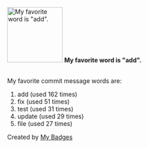 <img src="https://my-badges.github.io/my-badges/favorite-word.png" alt="My favorite word is &quot;add&quot;." title="My favorite word is &quot;add&quot;." width="128">
<strong>My favorite word is &quot;add&quot;.</strong>
<br><br>

My favorite commit message words are:

1. add (used 162 times)
2. fix (used 51 times)
3. test (used 31 times)
4. update (used 29 times)
5. file (used 27 times)


Created by <a href="https://github.com/my-badges/my-badges">My Badges</a>